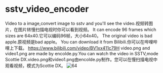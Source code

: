 # sstv_video_encoder
Video to a image,convert image to sstv and you'll see the video.视频转图片，在图片转慢扫描电视时你可以看到视频。
It can encode 96 frames which sizes are 64x40.它可以编码96帧，大小64x40。
The original video is bad apple.原视频是bad apple。
You can download it from Bilibili.你可以在哔哩哔哩上下载。
https://www.bilibili.com/video/BV1xx411c79H
video.png and video1.png are made by encolde.py.You can watch the video in SSTV,mode Scottie DX.video.png和video1.png由encolde.py制作。您可以在慢扫描电视中观看视频，模式为Scottie DX。
![64](https://user-images.githubusercontent.com/45508696/171625877-cc3f7d7e-aba3-4ce0-99c6-afe56002ab56.jpg)
